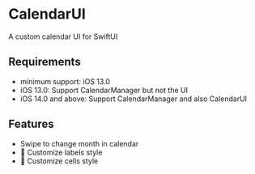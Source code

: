 # CalendarUI

A custom calendar UI for SwiftUI

## Requirements
- minimum support: iOS 13.0
- iOS 13.0: Support CalendarManager but not the UI
- iOS 14.0 and above: Support CalendarManager and also CalendarUI

## Features
- Swipe to change month in calendar
- 🚧 Customize labels style
- 🚧 Customize cells style
